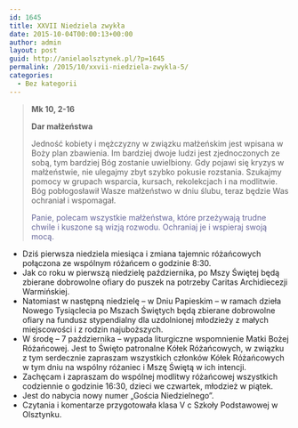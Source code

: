 ```yaml
---
id: 1645
title: XXVII Niedziela zwykła
date: 2015-10-04T00:00:13+00:00
author: admin
layout: post
guid: http://anielaolsztynek.pl/?p=1645
permalink: /2015/10/xxvii-niedziela-zwykla-5/
categories:
  - Bez kategorii
---
```

> **Mk 10, 2-16**
> 
> **Dar małżeństwa**
> 
> Jedność kobiety i mężczyzny w związku małżeńskim jest wpisana w Boży plan zbawienia. Im bardziej dwoje ludzi jest zjednoczonych ze sobą, tym bardziej Bóg zostanie uwielbiony. Gdy pojawi się kryzys w małżeństwie, nie ulegajmy zbyt szybko pokusie rozstania. Szukajmy pomocy w grupach wsparcia, kursach, rekolekcjach i na modlitwie. Bóg pobłogosławił Wasze małżeństwo w dniu ślubu, teraz będzie Was ochraniał i wspomagał.
> 
> <span style="color: #666699;">Panie, polecam wszystkie małżeństwa, które przeżywają trudne chwile i kuszone są wizją rozwodu. Ochraniaj je i wspieraj swoją mocą.</span>

  * Dziś pierwsza niedziela miesiąca i zmiana tajemnic różańcowych połączona ze wspólnym różańcem o godzinie 8:30.
  * Jak co roku w pierwszą niedzielę października, po Mszy Świętej będą zbierane dobrowolne ofiary do puszek na potrzeby Caritas Archidiecezji Warmińskiej.
  * Natomiast w następną niedzielę &#8211; w Dniu Papieskim &#8211; w ramach dzieła Nowego Tysiąclecia po Mszach Świętych będą zbierane dobrowolne ofiary na fundusz stypendialny dla uzdolnionej młodzieży z małych miejscowości i z rodzin najuboższych.
  * W środę &#8211; 7 października &#8211; wypada liturgiczne wspomnienie Matki Bożej Różańcowej. Jest to Święto patronalne Kółek Różańcowych, w związku z tym serdecznie zapraszam wszystkich członków Kółek Różańcowych w tym dniu na wspólny różaniec i Mszę Świętą w ich intencji.
  * Zachęcam i zapraszam do wspólnej modlitwy różańcowej wszystkich codziennie o godzinie 16:30, dzieci we czwartek, młodzież w piątek.
  * Jest do nabycia nowy numer &#8222;Gościa Niedzielnego&#8221;.
  * Czytania i komentarze przygotowała klasa V c Szkoły Podstawowej w Olsztynku.